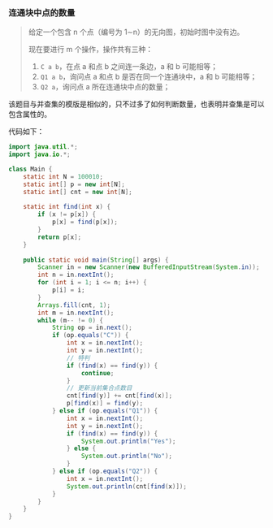 ### 连通块中点的数量

> 给定一个包含 n 个点（编号为 1∼n）的无向图，初始时图中没有边。
>
> 现在要进行 m 个操作，操作共有三种：
>
> 1. `C a b`，在点 a 和点 b 之间连一条边，a 和 b 可能相等；
> 2. `Q1 a b`，询问点 a 和点 b 是否在同一个连通块中，a 和 b 可能相等；
> 3. `Q2 a`，询问点 a 所在连通块中点的数量；

该题目与并查集的模版是相似的，只不过多了如何判断数量，也表明并查集是可以包含属性的。

代码如下：

```java
import java.util.*;
import java.io.*;

class Main {
    static int N = 100010;
    static int[] p = new int[N];
    static int[] cnt = new int[N];
    
    static int find(int x) {
        if (x != p[x]) {
            p[x] = find(p[x]);
        }
        return p[x];
    }
    
    public static void main(String[] args) {
        Scanner in = new Scanner(new BufferedInputStream(System.in));
        int n = in.nextInt();
        for (int i = 1; i <= n; i++) {
            p[i] = i;
        }
        Arrays.fill(cnt, 1);
        int m = in.nextInt();
        while (m-- != 0) {
            String op = in.next();
            if (op.equals("C")) {
                int x = in.nextInt();
                int y = in.nextInt();
              	// 特判
                if (find(x) == find(y)) {
                    continue;
                }
              	// 更新当前集合点数目
                cnt[find(y)] += cnt[find(x)];   
                p[find(x)] = find(y);
            } else if (op.equals("Q1")) {
                int x = in.nextInt();
                int y = in.nextInt();
                if (find(x) == find(y)) {
                    System.out.println("Yes");
                } else {
                    System.out.println("No");
                }
            } else if (op.equals("Q2")) {
                int x = in.nextInt();
                System.out.println(cnt[find(x)]);
            }
        }
    }
}
```

